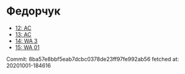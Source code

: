 # Федорчук
- [12: AC](12.md)
- [13: AC](13.md)
- [14: WA 3](14.md)
- [15: WA 01](15.md)

Commit: 8ba57e8bbf5eab7dcbc0378de23ff97fe992ab56
 fetched at: 20201001-184616
